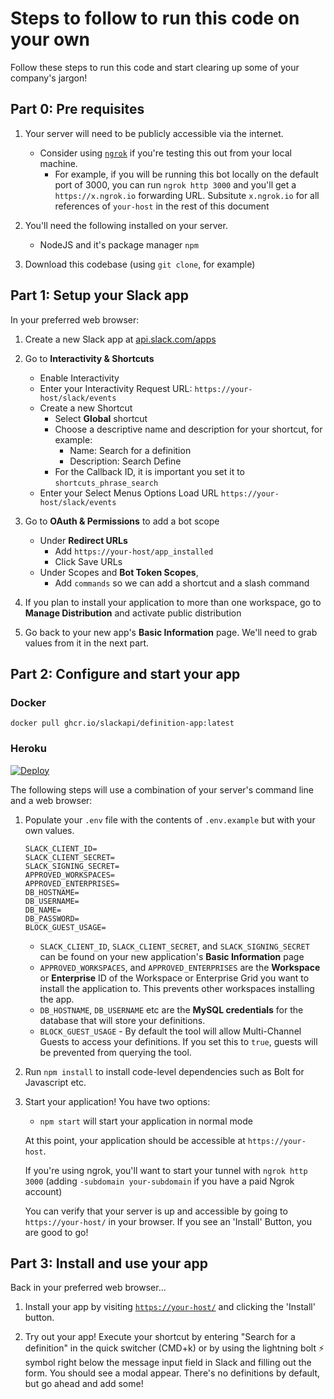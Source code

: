 # Steps to follow to run this code on your own

Follow these steps to run this code and start clearing up some of your company's jargon!

## Part 0: Pre requisites
1. Your server will need to be publicly accessible via the internet.
    - Consider using [`ngrok`](https://api.slack.com/tutorials/tunneling-with-ngrok) if you're testing this out from your local machine.
        - For example, if you will be running this bot locally on the default port of 3000, you can run `ngrok http 3000` and you'll get a `https://x.ngrok.io` forwarding URL. Subsitute `x.ngrok.io` for all references of `your-host` in the rest of this document

1. You'll need the following installed on your server.
    - NodeJS and it's package manager `npm`

2. Download this codebase (using `git clone`, for example)

## Part 1: Setup your Slack app 

In your preferred web browser:

1. Create a new Slack app at [api.slack.com/apps](https://api.slack.com/apps)

2. Go to **Interactivity & Shortcuts** 
    - Enable Interactivity
    - Enter your Interactivity Request URL: `https://your-host/slack/events`
    - Create a new Shortcut
      - Select **Global** shortcut
      - Choose a descriptive name and description for your shortcut, for example:
        - Name: Search for a definition
        - Description: Search Define
      - For the Callback ID, it is important you set it to `shortcuts_phrase_search`
    - Enter your Select Menus Options Load URL `https://your-host/slack/events`


3. Go to **OAuth & Permissions** to add a bot scope
    - Under **Redirect URLs**
      - Add `https://your-host/app_installed`
      - Click Save URLs
    - Under Scopes and **Bot Token Scopes**, 
        - Add `commands` so we can add a shortcut and a slash command

5. If you plan to install your application to more than one workspace, go to **Manage Distribution** and activate public distribution

6. Go back to your new app's **Basic Information** page. We'll need to grab values from it in the next part.


## Part 2: Configure and start your app

### Docker
```
docker pull ghcr.io/slackapi/definition-app:latest
```

### Heroku
[![Deploy](https://www.herokucdn.com/deploy/button.svg)](https://heroku.com/deploy?template=https://github.com/slackapi/definition-app)

The following steps will use a combination of your server's command line and a web browser:

1. Populate your `.env` file with the contents of `.env.example` but with your own values.
    ```
    SLACK_CLIENT_ID=
    SLACK_CLIENT_SECRET=
    SLACK_SIGNING_SECRET=
    APPROVED_WORKSPACES=
    APPROVED_ENTERPRISES=
    DB_HOSTNAME=
    DB_USERNAME=
    DB_NAME=
    DB_PASSWORD=
    BLOCK_GUEST_USAGE=
    ```
    - `SLACK_CLIENT_ID`, `SLACK_CLIENT_SECRET`, and `SLACK_SIGNING_SECRET` can be found on your new application's **Basic Information** page
    - `APPROVED_WORKSPACES`, and `APPROVED_ENTERPRISES` are the **Workspace** or **Enterprise** ID of the Workspace or Enterprise Grid you want to install the application to. This prevents other workspaces installing the app.
    - `DB_HOSTNAME`, `DB_USERNAME` etc are the **MySQL credentials** for the database that will store your definitions.
    - `BLOCK_GUEST_USAGE` - By default the tool will allow Multi-Channel Guests to access your definitions. If you set this to `true`, guests will be prevented from querying the tool.


2. Run `npm install` to install code-level dependencies such as Bolt for Javascript etc.

3. Start your application! You have two options:
    - `npm start` will start your application in normal mode

    At this point, your application should be accessible at `https://your-host`.
    
    If you're using ngrok, you'll want to start your tunnel with `ngrok http 3000` (adding `-subdomain your-subdomain` if you have a paid Ngrok account)

    You can verify that your server is up and accessible by going to `https://your-host/` in your browser. If you see an 'Install' Button, you are good to go!


## Part 3: Install and use your app

Back in your preferred web browser...

1. Install your app by visiting [`https://your-host/`](https://your-host/) and clicking the 'Install' button. 

2. Try out your app! Execute your shortcut by entering "Search for a definition" in the quick switcher (CMD+k) or by using the lightning bolt ⚡️ symbol right below the message input field in Slack and filling out the form. You should see a modal appear. There's no definitions by default, but go ahead and add some!
